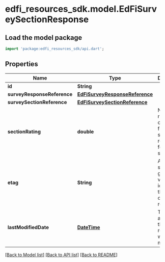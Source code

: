# edfi_resources_sdk.model.EdFiSurveySectionResponse

## Load the model package
```dart
import 'package:edfi_resources_sdk/api.dart';
```

## Properties
Name | Type | Description | Notes
------------ | ------------- | ------------- | -------------
**id** | **String** |  | [optional] 
**surveyResponseReference** | [**EdFiSurveyResponseReference**](EdFiSurveyResponseReference.md) |  | 
**surveySectionReference** | [**EdFiSurveySectionReference**](EdFiSurveySectionReference.md) |  | 
**sectionRating** | **double** | Numeric rating computed from the survey responses for the section. | [optional] 
**etag** | **String** | A unique system-generated value that identifies the version of the resource. | [optional] 
**lastModifiedDate** | [**DateTime**](DateTime.md) | The date and time the resource was last modified. | [optional] 

[[Back to Model list]](../README.md#documentation-for-models) [[Back to API list]](../README.md#documentation-for-api-endpoints) [[Back to README]](../README.md)


